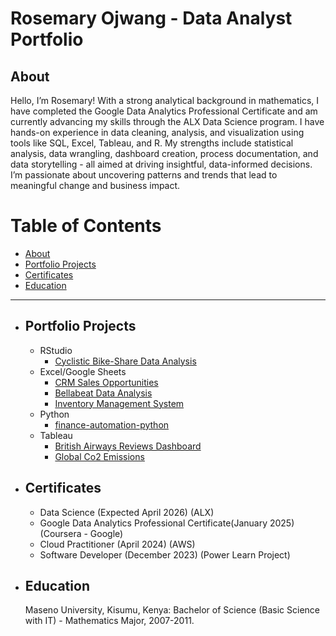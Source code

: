 # Rosemary Ojwang - Data Analyst Portfolio

## About
 Hello, I’m Rosemary! With a strong analytical background in mathematics, I have completed the Google Data Analytics Professional Certificate and am currently advancing my skills through the ALX Data Science program. I have hands-on experience in data cleaning, analysis, and visualization using tools like SQL, Excel, Tableau, and R. My strengths include statistical analysis, data wrangling, dashboard creation, process documentation, and data storytelling - all aimed at driving insightful, data-informed decisions. I’m passionate about uncovering patterns and trends that lead to meaningful change and business impact.

# Table of Contents

- [About](#about)
- [Portfolio Projects](#portfolio-projects)
- [Certificates](#certificates)
- [Education](#Education)

---

- ## Portfolio Projects

  - RStudio
      - [Cyclistic Bike-Share Data Analysis](https://github.com/RosemaryOjwang/Cyclistic-Bike-Share-Data-Analysis)
  - Excel/Google Sheets
      - [CRM Sales Opportunities](https://github.com/RosemaryOjwang/CRM-Sales-Opportunities) 
      - [Bellabeat Data Analysis](https://github.com/RosemaryOjwang/Bellabeat-Data-Analysis)
      - [Inventory Management System](https://github.com/RosemaryOjwang/Inventory_Management_System)
  - Python
      - [finance-automation-python](https://github.com/RosemaryOjwang/finance-automation-python)
  - Tableau
      - [British Airways Reviews Dashboard](https://github.com/RosemaryOjwang/British-Airways-Reviews)
      - [Global Co2 Emissions](https://github.com/RosemaryOjwang/Global-Co2-Emissions)      
        
- ## Certificates
   - Data Science (Expected April 2026) (ALX)
   - Google Data Analytics Professional Certificate(January 2025) (Coursera - Google)
   - Cloud Practitioner (April 2024) (AWS)
   - Software Developer (December 2023) (Power Learn Project)
     
- ## Education

    Maseno University, Kisumu, Kenya: Bachelor of Science (Basic Science with IT) - Mathematics Major, 2007-2011.

